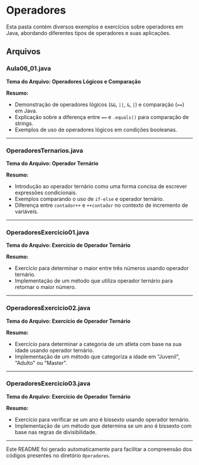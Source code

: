 # Operadores

Esta pasta contém diversos exemplos e exercícios sobre operadores em Java, abordando diferentes tipos de operadores e suas aplicações.

## Arquivos

### Aula06_01.java

**Tema do Arquivo: Operadores Lógicos e Comparação**

**Resumo:** 
- Demonstração de operadores lógicos (`&&`, `||`, `&`, `|`) e comparação (`==`) em Java.
- Explicação sobre a diferença entre `==` e `.equals()` para comparação de strings.
- Exemplos de uso de operadores lógicos em condições booleanas.

---

### OperadoresTernarios.java

**Tema do Arquivo: Operador Ternário**

**Resumo:**
- Introdução ao operador ternário como uma forma concisa de escrever expressões condicionais.
- Exemplos comparando o uso de `if-else` e operador ternário.
- Diferença entre `contador++` e `++contador` no contexto de incremento de variáveis.

---

### OperadoresExercicio01.java

**Tema do Arquivo: Exercício de Operador Ternário**

**Resumo:**
- Exercício para determinar o maior entre três números usando operador ternário.
- Implementação de um método que utiliza operador ternário para retornar o maior número.

---

### OperadoresExercicio02.java

**Tema do Arquivo: Exercício de Operador Ternário**

**Resumo:**
- Exercício para determinar a categoria de um atleta com base na sua idade usando operador ternário.
- Implementação de um método que categoriza a idade em "Juvenil", "Adulto" ou "Master".

---

### OperadoresExercicio03.java

**Tema do Arquivo: Exercício de Operador Ternário**

**Resumo:**
- Exercício para verificar se um ano é bissexto usando operador ternário.
- Implementação de um método que determina se um ano é bissexto com base nas regras de divisibilidade.

---

Este README foi gerado automaticamente para facilitar a compreensão dos códigos presentes no diretório `Operadores`.
